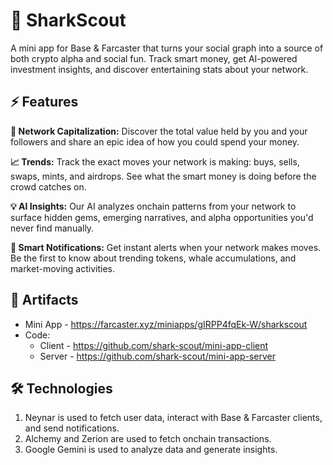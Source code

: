 # 🦈 SharkScout

A mini app for Base & Farcaster that turns your social graph into a source of both crypto alpha and social fun. Track smart money, get AI-powered investment insights, and discover entertaining stats about your network.

## ⚡ Features

**🤑 Network Capitalization:** Discover the total value held by you and your followers and share an epic idea of how you could spend your money.

**📈 Trends:** Track the exact moves your network is making: buys, sells, swaps, mints, and airdrops. See what the smart money is doing before the crowd catches on.

**💡 AI Insights:** Our AI analyzes onchain patterns from your network to surface hidden gems, emerging narratives, and alpha opportunities you'd never find manually.

**🔔 Smart Notifications:** Get instant alerts when your network makes moves. Be the first to know about trending tokens, whale accumulations, and market-moving activities.

## 🔗 Artifacts

- Mini App - https://farcaster.xyz/miniapps/gIRPP4fqEk-W/sharkscout
- Code:
  - Client - https://github.com/shark-scout/mini-app-client
  - Server - https://github.com/shark-scout/mini-app-server

## 🛠️ Technologies

1. Neynar is used to fetch user data, interact with Base & Farcaster clients, and send notifications.
1. Alchemy and Zerion are used to fetch onchain transactions.
1. Google Gemini is used to analyze data and generate insights.
